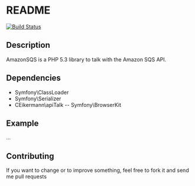 README
======
[![Build Status](https://secure.travis-ci.org/CEikermann/AmazonSQS.png?branch=master)](http://travis-ci.org/CEikermann/AmazonSQS)

Description
-----------------
AmazonSQS is a PHP 5.3 library to talk with the Amazon SQS API.

Dependencies
-----------------
- Symfony\ClassLoader
- Symfony\Serializer
- CEikermann\apiTalk
-- Symfony\BrowserKit

Example
----------------
...

Contributing
----------------
If you want to change or to improve something, feel free to fork it and send me pull requests
